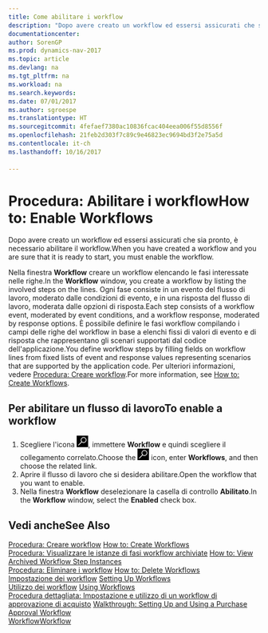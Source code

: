 ```yaml
---
title: Come abilitare i workflow
description: "Dopo avere creato un workflow ed essersi assicurati che sia pronto, è necessario abilitare il workflow."
documentationcenter: 
author: SorenGP
ms.prod: dynamics-nav-2017
ms.topic: article
ms.devlang: na
ms.tgt_pltfrm: na
ms.workload: na
ms.search.keywords: 
ms.date: 07/01/2017
ms.author: sgroespe
ms.translationtype: HT
ms.sourcegitcommit: 4fefaef7380ac10836fcac404eea006f55d8556f
ms.openlocfilehash: 21feb2d303f7c89c9e46823ec9694bd3f2e75a5d
ms.contentlocale: it-ch
ms.lasthandoff: 10/16/2017

---
```

# <a name="how-to-enable-workflows"></a><span data-ttu-id="5afca-103">Procedura: Abilitare i workflow</span><span class="sxs-lookup"><span data-stu-id="5afca-103">How to: Enable Workflows</span></span>
<span data-ttu-id="5afca-104">Dopo avere creato un workflow ed essersi assicurati che sia pronto, è necessario abilitare il workflow.</span><span class="sxs-lookup"><span data-stu-id="5afca-104">When you have created a workflow and you are sure that it is ready to start, you must enable the workflow.</span></span>  

 <span data-ttu-id="5afca-105">Nella finestra **Workflow** creare un workflow elencando le fasi interessate nelle righe.</span><span class="sxs-lookup"><span data-stu-id="5afca-105">In the **Workflow** window, you create a workflow by listing the involved steps on the lines.</span></span> <span data-ttu-id="5afca-106">Ogni fase consiste in un evento del flusso di lavoro, moderato dalle condizioni di evento, e in una risposta del flusso di lavoro, moderata dalle opzioni di risposta.</span><span class="sxs-lookup"><span data-stu-id="5afca-106">Each step consists of a workflow event, moderated by event conditions, and a workflow response, moderated by response options.</span></span> <span data-ttu-id="5afca-107">È possibile definire le fasi workflow compilando i campi delle righe del workflow in base a elenchi fissi di valori di evento e di risposta che rappresentano gli scenari supportati dal codice dell'applicazione.</span><span class="sxs-lookup"><span data-stu-id="5afca-107">You define workflow steps by filling fields on workflow lines from fixed lists of event and response values representing scenarios that are supported by the application code.</span></span> <span data-ttu-id="5afca-108">Per ulteriori informazioni, vedere [Procedura: Creare workflow](across-how-to-create-workflows.md).</span><span class="sxs-lookup"><span data-stu-id="5afca-108">For more information, see [How to: Create Workflows](across-how-to-create-workflows.md).</span></span>  

## <a name="to-enable-a-workflow"></a><span data-ttu-id="5afca-109">Per abilitare un flusso di lavoro</span><span class="sxs-lookup"><span data-stu-id="5afca-109">To enable a workflow</span></span>  
1.  <span data-ttu-id="5afca-110">Scegliere l'icona ![Cerca pagina o report](media/ui-search/search_small.png "icona Cerca pagina o report"), immettere **Workflow** e quindi scegliere il collegamento correlato.</span><span class="sxs-lookup"><span data-stu-id="5afca-110">Choose the ![Search for Page or Report](media/ui-search/search_small.png "Search for Page or Report icon") icon, enter **Workflows**, and then choose the related link.</span></span>  
2.  <span data-ttu-id="5afca-111">Aprire il flusso di lavoro che si desidera abilitare.</span><span class="sxs-lookup"><span data-stu-id="5afca-111">Open the workflow that you want to enable.</span></span>  
3.  <span data-ttu-id="5afca-112">Nella finestra **Workflow** deselezionare la casella di controllo **Abilitato**.</span><span class="sxs-lookup"><span data-stu-id="5afca-112">In the **Workflow** window, select the **Enabled** check box.</span></span>  

## <a name="see-also"></a><span data-ttu-id="5afca-113">Vedi anche</span><span class="sxs-lookup"><span data-stu-id="5afca-113">See Also</span></span>  
 <span data-ttu-id="5afca-114">[Procedura: Creare workflow](across-how-to-create-workflows.md) </span><span class="sxs-lookup"><span data-stu-id="5afca-114">[How to: Create Workflows](across-how-to-create-workflows.md) </span></span>  
 <span data-ttu-id="5afca-115">[Procedura: Visualizzare le istanze di fasi workflow archiviate](across-how-to-view-archived-workflow-step-instances.md) </span><span class="sxs-lookup"><span data-stu-id="5afca-115">[How to: View Archived Workflow Step Instances](across-how-to-view-archived-workflow-step-instances.md) </span></span>  
 <span data-ttu-id="5afca-116">[Procedura: Eliminare i workflow](across-how-to-delete-workflows.md) </span><span class="sxs-lookup"><span data-stu-id="5afca-116">[How to: Delete Workflows](across-how-to-delete-workflows.md) </span></span>  
 <span data-ttu-id="5afca-117">[Impostazione dei workflow](across-set-up-workflows.md) </span><span class="sxs-lookup"><span data-stu-id="5afca-117">[Setting Up Workflows](across-set-up-workflows.md) </span></span>  
 <span data-ttu-id="5afca-118">[Utilizzo dei workflow](across-use-workflows.md) </span><span class="sxs-lookup"><span data-stu-id="5afca-118">[Using Workflows](across-use-workflows.md) </span></span>  
 <span data-ttu-id="5afca-119">[Procedura dettagliata: Impostazione e utilizzo di un workflow di approvazione di acquisto](walkthrough-setting-up-and-using-a-purchase-approval-workflow.md) </span><span class="sxs-lookup"><span data-stu-id="5afca-119">[Walkthrough: Setting Up and Using a Purchase Approval Workflow](walkthrough-setting-up-and-using-a-purchase-approval-workflow.md) </span></span>  
 [<span data-ttu-id="5afca-120">Workflow</span><span class="sxs-lookup"><span data-stu-id="5afca-120">Workflow</span></span>](across-workflow.md)   

